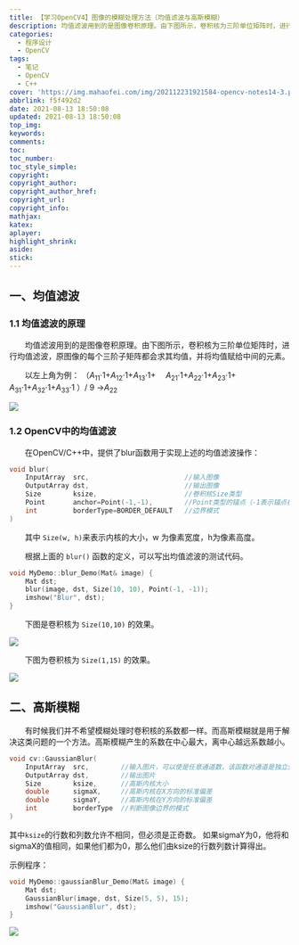```yaml
---
title: 【学习OpenCV4】图像的模糊处理方法（均值滤波与高斯模糊）
description: 均值滤波用到的是图像卷积原理。由下图所示，卷积核为三阶单位矩阵时，进行均值滤波，原图像的每个三阶子矩阵都会求其均值，并将均值赋给中间的元素。
categories:
  - 程序设计
  - OpenCV
tags:
  - 笔记
  - OpenCV
  - C++
cover: 'https://img.mahaofei.com/img/202112231921584-opencv-notes14-3.png'
abbrlink: f5f492d2
date: 2021-08-13 18:50:08
updated: 2021-08-13 18:50:08
top_img:
keywords:
comments:
toc:
toc_number:
toc_style_simple:
copyright:
copyright_author:
copyright_author_href:
copyright_url:
copyright_info:
mathjax:
katex:
aplayer:
highlight_shrink:
aside:
stick:
---
```


## 一、均值滤波

### 1.1 均值滤波的原理
&emsp;&emsp;均值滤波用到的是图像卷积原理。由下图所示，卷积核为三阶单位矩阵时，进行均值滤波，原图像的每个三阶子矩阵都会求其均值，并将均值赋给中间的元素。

&emsp;&emsp;以左上角为例：
（$A_{11}$·1+$A_{12}$·1+$A_{13}$·1+
 &emsp;$A_{21}$·1+$A_{22}$·1+$A_{23}$·1+
&emsp;$A_{31}$·1+$A_{32}$·1+$A_{33}$·1 ）/  9 ->$A_{22}$

![](https://img.mahaofei.com/img/202112231920160-opencv-notes14-1.png)



### 1.2 OpenCV中的均值滤波
&emsp;&emsp;在OpenCV/C++中，提供了blur函数用于实现上述的均值滤波操作：
```cpp
void blur(
	InputArray 	src,						//输入图像
	OutputArray dst,						//输出图像
	Size 		ksize,						//卷积核Size类型
	Point 		anchor=Point(-1,-1),		//Point类型的锚点（-1表示锚点在核中心）
	int 		borderType=BORDER_DEFAULT	//边界模式
)
```
&emsp;&emsp;其中 `Size(w, h)`来表示内核的大小，w 为像素宽度，h为像素高度。


&emsp;&emsp;根据上面的 `blur()` 函数的定义，可以写出均值滤波的测试代码。

```cpp
void MyDemo::blur_Demo(Mat& image) {
	Mat dst;
	blur(image, dst, Size(10, 10), Point(-1, -1));
	imshow("Blur", dst);
}
```
&emsp;&emsp;下图是卷积核为 `Size(10,10)` 的效果。

![](https://img.mahaofei.com/img/202112231920250-opencv-notes14-2.png)

&emsp;&emsp;下图为卷积核为 `Size(1,15)` 的效果。

![](https://img.mahaofei.com/img/202112231921584-opencv-notes14-3.png)




## 二、高斯模糊
&emsp;&emsp;有时候我们并不希望模糊处理时卷积核的系数都一样。而高斯模糊就是用于解决这类问题的一个方法。高斯模糊产生的系数在中心最大，离中心越远系数越小。

```cpp
void cv::GaussianBlur(
	InputArray 	src,		//输入图片，可以使是任意通道数，该函数对通道是独立处理的
	OutputArray dst,		//输出图片
	Size 		ksize,		//高斯内核大小
	double 		sigmaX,		//高斯内核在X方向的标准偏差
	double 		sigmaY,		//高斯内核在Y方向的标准偏差
	int 		borderType	//判断图像边界的模式
)
```
其中`ksize`的行数和列数允许不相同，但必须是正奇数。
如果sigmaY为0，他将和sigmaX的值相同，如果他们都为0，那么他们由ksize的行数列数计算得出。

示例程序：
```cpp
void MyDemo::gaussianBlur_Demo(Mat& image) {
	Mat dst;
	GaussianBlur(image, dst, Size(5, 5), 15);
	imshow("GaussianBlur", dst);
}

```
![](https://img.mahaofei.com/img/202112231921544-opencv-notes14-4.png)